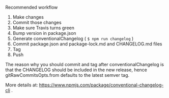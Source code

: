 Recommended workflow
1. Make changes
1. Commit those changes
1. Make sure Travis turns green
1. Bump version in package.json
1. Generate conventionalChangelog (  ``` $ npm run changelog ``` )
1. Commit package.json and package-lock.md and CHANGELOG.md files
1. Tag
1. Push

The reason why you should commit and tag after conventionalChangelog is that the CHANGELOG should be included in the new release, hence gitRawCommitsOpts.from defaults to the latest semver tag.


More details at: https://www.npmjs.com/package/conventional-changelog-cli . 
